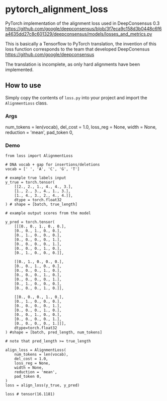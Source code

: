 # pytorch_alignment_loss

PyTorch implementation of the alignment loss used in DeepConsensus 0.3
https://github.com/google/deepconsensus/blob/3f7eca9c158d3b0448c6f6a4635dd27c8c601329/deepconsensus/models/losses_and_metrics.py

This is basically a Tensorflow to PyTorch translation, the invention of this 
loss function corresponds to the team that developed DeepConensus
https://github.com/google/deepconsensus

The translation is incomplete, as only hard alignments have been implemented.

## How to use

Simply copy the contents of `loss.py` into your project and import the `AlignmentLoss` class.

### Args

num_tokens = len(vocab),
del_cost = 1.0, 
loss_reg = None, 
width = None, 
reduction = 'mean', 
pad_token 0,

### Demo

```
from loss import AlignmentLoss

# DNA vocab + gap for insertions/deletions
vocab = [' ', 'A', 'C', 'G', 'T']

# example true labels input
y_true = torch.tensor(
    [[2., 2., 1., 4., 4., 3.],
    [1., 2., 3., 4., 1., 3.],
    [1., 4., 3., 2., 4., 4.]], 
    dtype = torch.float32
) # shape = [batch, true_length]

# example output scores from the model

y_pred = torch.tensor(
    [[[0., 0., 1., 0., 0.],
    [0., 0., 1., 0., 0.],
    [0., 1., 0., 0., 0.],
    [0., 0., 0., 0., 1.],
    [0., 0., 0., 0., 1.],
    [0., 0., 0., 1., 0.],
    [0., 1., 0., 0., 0.]],

    [[0., 1., 0., 0., 0.],
    [0., 0., 1., 0., 0.],
    [0., 0., 0., 1., 0.],
    [0., 0., 0., 1., 0.],
    [0., 0., 0., 0., 1.],
    [0., 1., 0., 0., 0.],
    [0., 0., 0., 1., 0.]],

    [[0., 0., 0., 1., 0.],
    [0., 1., 0., 0., 0.],
    [0., 0., 0., 0., 1.],
    [0., 0., 0., 1., 0.],
    [0., 0., 1., 0., 0.],
    [0., 0., 0., 0., 1.],
    [0., 0., 0., 0., 1.]]],
    dtype=torch.float32
) #shape = [batch, pred_length, num_tokens]

# note that pred_length >= true_length

align_loss = AlignmentLoss(
    num_tokens = len(vocab),
    del_cost = 1.0, 
    loss_reg = None, 
    width = None, 
    reduction = 'mean', 
    pad_token 0,
)
loss = align_loss(y_true, y_pred)

loss # tensor(16.1181)

```